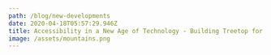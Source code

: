 ```yaml
---
path: /blog/new-developments
date: 2020-04-18T05:57:29.946Z
title: Accessibility in a New Age of Technology - Building Treetop for all
image: /assets/mountains.png
---
```

